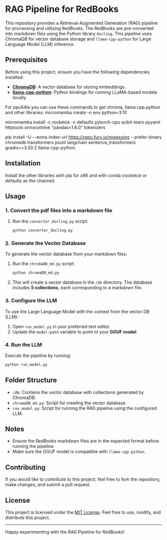 # RAG Pipeline for RedBooks

This repository provides a Retrieval-Augmented Generation (RAG) pipeline for processing and utilizing RedBooks. The RedBooks are pre-converted into markdown files using the Python library `docling`. This pipeline uses ChromaDB for vector database storage and `llama-cpp-python` for Large Language Model (LLM) inference.

## Prerequisites

Before using this project, ensure you have the following dependencies installed:

- **[ChromaDB](https://github.com/chroma-core/chroma):** A vector database for storing embeddings.
- **[llama-cpp-python](https://github.com/abetlen/llama-cpp-python):** Python bindings for running LLaMA-based models locally.

For ppc64le you can use these commands to get chroma, llama.cpp.python and other libraries:
micromamba create -n env python=3.10

micromamba install -c rocketce -c defaults pytorch-cpu scikit-learn pyyaml httptools onnxruntime "pandas<1.6.0" tokenizers

pip install -U --extra-index-url https://repo.fury.io/mgiessing --prefer-binary chromadb transformers psutil langchain sentence_transformers gradio==3.50.2 llama-cpp-python




## Installation

Install the other libraries with pip for x86 and with conda (rocketce or defaults as the channel)

## Usage

### 1. Convert the pdf files into a markdown file

1. Run the `converter_docling.py` script:
   ```bash
   python converter_docling.py
   ```

### 2. Generate the Vector Database

To generate the vector database from your markdown files:

1. Run the `chromaDB_md.py` script:
   ```bash
   python chromaDB_md.py
   ```
2. This will create a vector database in the `/db` directory. The database includes **5 collections**, each corresponding to a markdown file.

### 3. Configure the LLM

To use the Large Language Model with the context from the vector DB (LLM):

1. Open `run_model.py` in your preferred text editor.
2. Update the `model:path` variable to point to your **GGUF model**.

### 4. Run the LLM

Execute the pipeline by running:
```bash
python run_model.py
```

## Folder Structure

- `/db`: Contains the vector database with collections generated by ChromaDB.
- `chromaDB_md.py`: Script for creating the vector database.
- `run_model.py`: Script for running the RAG pipeline using the configured LLM.

## Notes

- Ensure the RedBooks markdown files are in the expected format before running the pipeline.
- Make sure the GGUF model is compatible with `llama-cpp-python`.

## Contributing

If you would like to contribute to this project, feel free to fork the repository, make changes, and submit a pull request. 

## License

This project is licensed under the [MIT License](LICENSE). Feel free to use, modify, and distribute this project.

---

Happy experimenting with the RAG Pipeline for RedBooks!

